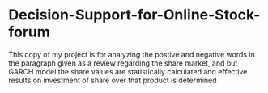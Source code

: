 # Decision-Support-for-Online-Stock-forum
This copy of my project is for analyzing the postive and negative words in the paragraph given as a review regarding the share market,
and but GARCH model the share values are statistically calculated and effective results on investment of share over that product is determined

